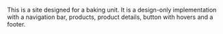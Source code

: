 This is a site designed for a baking unit. It is a design-only implementation with a navigation bar, products, product details, button with hovers and a footer.